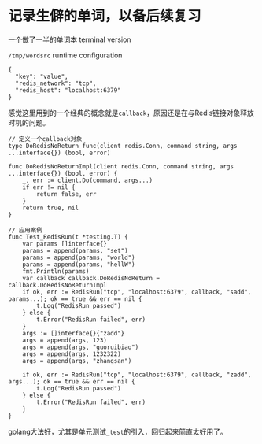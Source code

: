 # 记录生僻的单词，以备后续复习

一个做了一半的单词本 terminal version

`/tmp/wordsrc` runtime configuration 
```
{
  "key": "value",
  "redis_network": "tcp",
  "redis_host": "localhost:6379"
}
```

感觉这里用到的一个经典的概念就是`callback`，原因还是在与Redis链接对象释放时机的问题。

```golang
// 定义一个callback对象
type DoRedisNoReturn func(client redis.Conn, command string, args ...interface{}) (bool, error)

func DoRedisNoReturnImpl(client redis.Conn, command string, args ...interface{}) (bool, error) {
	_, err := client.Do(command, args...)
	if err != nil {
		return false, err
	}
	return true, nil
}
```

```golang
// 应用案例
func Test_RedisRun(t *testing.T) {
	var params []interface{}
	params = append(params, "set")
	params = append(params, "world")
	params = append(params, "hellW")
	fmt.Println(params)
	var callback callback.DoRedisNoReturn = callback.DoRedisNoReturnImpl
	if ok, err := RedisRun("tcp", "localhost:6379", callback, "sadd", params...); ok == true && err == nil {
		t.Log("RedisRun passed")
	} else {
		t.Error("RedisRun failed", err)
	}
	args := []interface{}{"zadd"}
	args = append(args, 123)
	args = append(args, "guoruibiao")
	args = append(args, 1232322)
	args = append(args, "zhangsan")

	if ok, err := RedisRun("tcp", "localhost:6379", callback, "zadd", args...); ok == true && err == nil {
		t.Log("RedisRun passed")
	} else {
		t.Error("RedisRun failed", err)
	}
}
```

golang大法好，尤其是单元测试`_test`的引入，回归起来简直太好用了。